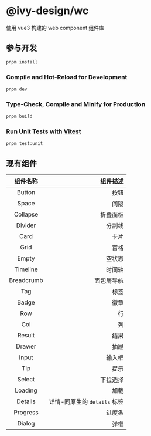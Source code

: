 # @ivy-design/wc

使用 vue3 构建的 web component 组件库

## 参与开发

```sh
pnpm install
```

### Compile and Hot-Reload for Development

```sh
pnpm dev
```

### Type-Check, Compile and Minify for Production

```sh
pnpm build
```

### Run Unit Tests with [Vitest](https://vitest.dev/)

```sh
pnpm test:unit
```

## 现有组件

|    组件名称    |                 组件描述 |
|:----------:|---------------------:|
|   Button   |                   按钮 |
|   Space    |                   间隔 |
|  Collapse  |                 折叠面板 |
|  Divider   |                  分割线 |
|    Card    |                   卡片 |
|    Grid    |                   宫格 |
|   Empty    |                  空状态 |
|  Timeline  |                  时间轴 |
| Breadcrumb |                面包屑导航 |
|    Tag     |                   标签 |
|   Badge    |                   徽章 |
|    Row     |                    行 |
|    Col     |                    列 |
|   Result   |                   结果 |
|   Drawer   |                   抽屉 |
|   Input    |                  输入框 |
|    Tip     |                   提示 |
|   Select   |                 下拉选择 |
|  Loading   |                   加载 |
|  Details   | 详情-同原生的 `details` 标签 |
|  Progress  |                  进度条 |
|   Dialog   |                   弹框 |

